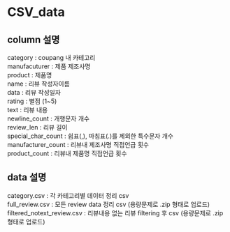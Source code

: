 # CSV_data
## column 설명
category : coupang 내 카테고리  
manufacuturer : 제품 제조사명  
product : 제품명  
name : 리뷰 작성자이름  
data : 리뷰 작성일자  
rating : 별점 (1~5)  
text : 리뷰 내용  
newline_count : 개행문자 개수  
review_len : 리뷰 길이  
special_char_count : 쉼표(,), 마침표(.)를 제외한 특수문자 개수  
manufacturer_count : 리뷰내 제조사명 직접언급 횟수  
product_count : 리뷰내 제품명 직접언급 횟수  

## data 설명
category.csv : 각 카테고리별 데이터 정리 csv  
full_review.csv : 모든 review data 정리 csv (용량문제로 .zip 형태로 업로드)  
filtered_notext_review.csv : 리뷰내용 없는 리뷰 filtering 후 csv (용량문제로 .zip 형태로 업로드)  
